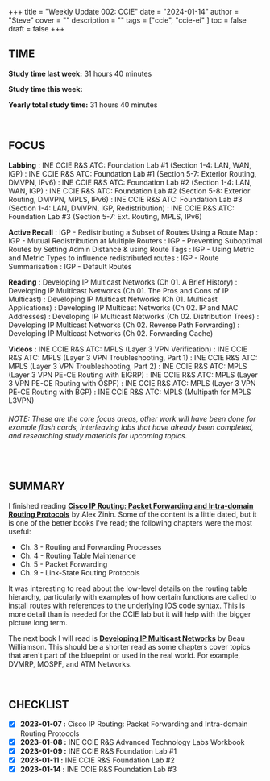 +++
title = "Weekly Update 002: CCIE"
date = "2024-01-14"
author = "Steve"
cover = ""
description = ""
tags = ["ccie", "ccie-ei" ]
toc = false
draft = false
+++

## TIME

**Study time last week:** 31 hours 40 minutes

**Study time this week:** 
 
**Yearly total study time:** 31 hours 40 minutes 

&nbsp;

## FOCUS 

**Labbing**
: INE CCIE R&S ATC: Foundation Lab #1 (Section 1-4: LAN, WAN, IGP)
: INE CCIE R&S ATC: Foundation Lab #1 (Section 5-7: Exterior Routing, DMVPN, IPv6)
: INE CCIE R&S ATC: Foundation Lab #2 (Section 1-4: LAN, WAN, IGP)
: INE CCIE R&S ATC: Foundation Lab #2 (Section 5-8: Exterior Routing, DMVPN, MPLS, IPv6)
: INE CCIE R&S ATC: Foundation Lab #3 (Section 1-4: LAN, DMVPN, IGP, Redistribution)
: INE CCIE R&S ATC: Foundation Lab #3 (Section 5-7: Ext. Routing, MPLS, IPv6)

**Active Recall**
: IGP - Redistributing a Subset of Routes Using a Route Map
: IGP - Mutual Redistribution at Multiple Routers 
: IGP - Preventing Suboptimal Routes by Setting Admin Distance & using Route Tags
: IGP - Using Metric and Metric Types to influence redistributed routes 
: IGP - Route Summarisation
: IGP - Default Routes

**Reading**
: Developing IP Multicast Networks (Ch 01. A Brief History)
: Developing IP Multicast Networks (Ch 01. The Pros and Cons of IP Multicast)
: Developing IP Multicast Networks (Ch 01. Multicast Applications)
: Developing IP Multicast Networks (Ch 02. IP and MAC Addresses)
: Developing IP Multicast Networks (Ch 02. Distribution Trees)
: Developing IP Multicast Networks (Ch 02. Reverse Path Forwarding)
: Developing IP Multicast Networks (Ch 02. Forwarding Cache)

**Videos**
: INE CCIE R&S ATC: MPLS (Layer 3 VPN Verification)
: INE CCIE R&S ATC: MPLS (Layer 3 VPN Troubleshooting, Part 1)
: INE CCIE R&S ATC: MPLS (Layer 3 VPN Troubleshooting, Part 2)
: INE CCIE R&S ATC: MPLS (Layer 3 VPN PE-CE Routing with EIGRP)
: INE CCIE R&S ATC: MPLS (Layer 3 VPN PE-CE Routing with OSPF)
: INE CCIE R&S ATC: MPLS (Layer 3 VPN PE-CE Routing with BGP)
: INE CCIE R&S ATC: MPLS (Multipath for MPLS L3VPN)

###### _NOTE: These are the core focus areas, other work will have been done for example flash cards, interleaving labs that have already been completed, and researching study materials for upcoming topics._

&nbsp;

## SUMMARY 

I finished reading **[Cisco IP Routing: Packet Forwarding and Intra-domain Routing Protocols](https://www.goodreads.com/book/show/6327824-cisco-ip-routing)** by Alex Zinin. Some of the content is a little dated, but it is one of the better books I've read; the following chapters were the most useful: 

+ Ch. 3 - Routing and Forwarding Processes
+ Ch. 4 - Routing Table Maintenance 
+ Ch. 5 - Packet Forwarding
+ Ch. 9 - Link-State Routing Protocols 

It was interesting to read about the low-level details on the routing table hierarchy, particularly with examples of how certain functions are called to install routes with references to the underlying IOS code syntax. This is more detail than is needed for the CCIE lab but it will help with the bigger picture long term. 

The next book I will read is **[Developing IP Multicast Networks](https://www.goodreads.com/book/show/583421.Developing_Ip_Multicast_Networks)** by Beau Williamson. This should be a shorter read as some chapters cover topics that aren't part of the blueprint or used in the real world. For example, DVMRP, MOSPF, and ATM Networks. 


&nbsp;

## CHECKLIST

- [x] **2023-01-07 :** Cisco IP Routing: Packet Forwarding and Intra-domain Routing Protocols
- [x] **2023-01-08 :** INE CCIE R&S Advanced Technology Labs Workbook
- [x] **2023-01-09 :** INE CCIE R&S Foundation Lab #1
- [x] **2023-01-11 :** INE CCIE R&S Foundation Lab #2
- [x] **2023-01-14 :** INE CCIE R&S Foundation Lab #3
